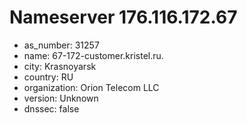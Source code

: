 # Nameserver 176.116.172.67

* as_number: 31257
* name: 67-172-customer.kristel.ru.
* city: Krasnoyarsk
* country: RU
* organization: Orion Telecom LLC
* version: Unknown
* dnssec: false
